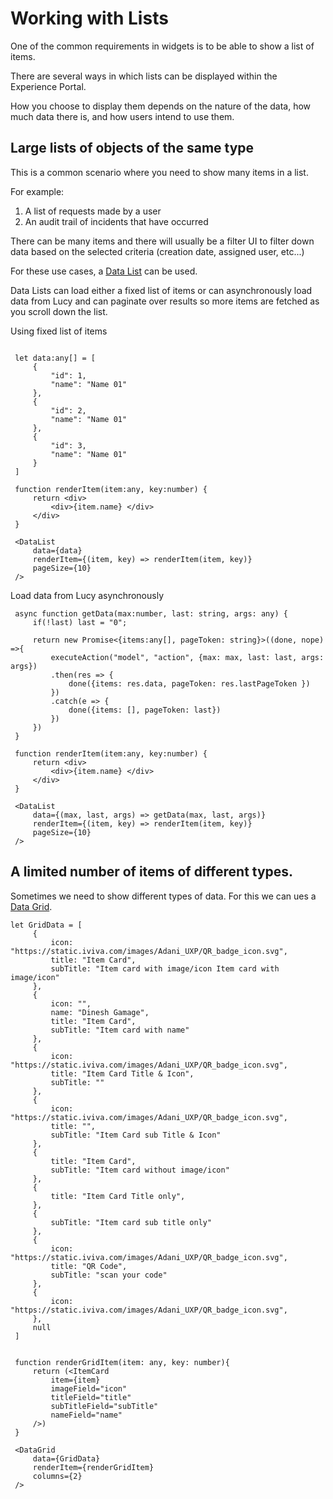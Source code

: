# Working with Lists

One of the common requirements in widgets is to be able to show a list of items.

There are several ways in which lists can be displayed within the Experience Portal.

How you choose to display them depends on the nature of the data, how much data there is, and how users intend to use them.


## Large lists of objects of the same type

This is a common scenario where you need to show many items in a list. 

For example:

1. A list of requests made by a user
2. An audit trail of incidents that have occurred

There can be many items and there will usually be a filter UI to filter down data based on the selected criteria (creation date, assigned user, etc...)

For these use cases, a [Data List](components/DataList) can be used.

Data Lists can load either a fixed list of items or can asynchronously load data from Lucy and can paginate over results so more items are fetched as you scroll down the list.

Using fixed list of items 

```tsx

 let data:any[] = [
     {
         "id": 1,
         "name": "Name 01"
     },
     {
         "id": 2,
         "name": "Name 01"
     },
     {
         "id": 3,
         "name": "Name 01"
     }
 ]

 function renderItem(item:any, key:number) {
     return <div>
         <div>{item.name} </div>
     </div>
 }

 <DataList
     data={data}
     renderItem={(item, key) => renderItem(item, key)}
     pageSize={10}
 />
```

Load data from Lucy asynchronously
```tsx
 async function getData(max:number, last: string, args: any) {
     if(!last) last = "0";

     return new Promise<{items:any[], pageToken: string}>((done, nope) =>{
         executeAction("model", "action", {max: max, last: last, args: args})
         .then(res => {
             done({items: res.data, pageToken: res.lastPageToken })
         })
         .catch(e => {
             done({items: [], pageToken: last})
         })
     })
 }

 function renderItem(item:any, key:number) {
     return <div>
         <div>{item.name} </div>
     </div>
 }

 <DataList
     data={(max, last, args) => getData(max, last, args)}
     renderItem={(item, key) => renderItem(item, key)}
     pageSize={10}
 />
```



## A limited number of items of different types.

Sometimes we need to show different types of data. For this we can ues a [Data Grid](components/DataGrid).


```tsx
let GridData = [
     {
         icon: "https://static.iviva.com/images/Adani_UXP/QR_badge_icon.svg",
         title: "Item Card",
         subTitle: "Item card with image/icon Item card with image/icon"
     },
     {
         icon: "",
         name: "Dinesh Gamage",
         title: "Item Card",
         subTitle: "Item card with name"
     },
     {
         icon: "https://static.iviva.com/images/Adani_UXP/QR_badge_icon.svg",
         title: "Item Card Title & Icon",
         subTitle: ""
     },
     {
         icon: "https://static.iviva.com/images/Adani_UXP/QR_badge_icon.svg",
         title: "",
         subTitle: "Item Card sub Title & Icon"
     },
     {
         title: "Item Card",
         subTitle: "Item card without image/icon"
     },
     {
         title: "Item Card Title only",
     },
     {
         subTitle: "Item card sub title only"
     },
     {
         icon: "https://static.iviva.com/images/Adani_UXP/QR_badge_icon.svg",
         title: "QR Code",
         subTitle: "scan your code"
     },
     {
         icon: "https://static.iviva.com/images/Adani_UXP/QR_badge_icon.svg",
     },
     null
 ]


 function renderGridItem(item: any, key: number){
     return (<ItemCard
         item={item}
         imageField="icon"
         titleField="title"
         subTitleField="subTitle"
         nameField="name"
     />)
 }

 <DataGrid
     data={GridData}
     renderItem={renderGridItem}
     columns={2}
 />
```

